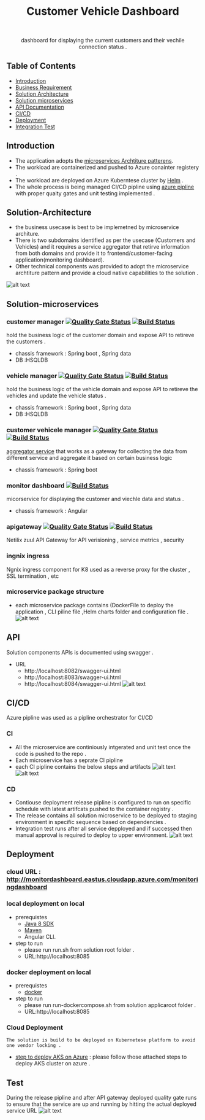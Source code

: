 <h1 align="center"> Customer Vehicle Dashboard </h1> <br>

<p align="center">
  dashboard for displaying the  current customers and their vechile connection status . 
</p>


## Table of Contents

- [Introduction](#introduction)
- [Business Requirement](alten-challenge.txt)
- [Solution Architecture](#solution-architecture)
- [Solution microservices](#solution-microservices)
- [API Documentation](#API)
- [CI/CD](#CICD)
- [Deployment](#deployment)
- [Integration Test](#test)


## Introduction

  * The application adopts the [microservices Archtiture patterens](https://microservices.io/patterns/microservices.html).
  * The workload are containerized and pushed to Azure conainter registery .
  * The workload are deployed on Azure Kuberntese cluster by [Helm](https://helm.sh/) .
  * The whole process is being managed CI/CD pipline using [azure pipline](https://azure.microsoft.com/en-us/services/devops/pipelines/) with proper quaity gates and unit testing implemented .

## Solution-Architecture
* the business usecase is best to be implemetned by microservice architure.
* There is two subdomains identified as per the usecase (Customers and Vehicles) and it requires a service aggregator that retirve information from both domains and provide it to frontend/customer-facing application(monitoring dashboard).
* Other technical components was provided to adopt the microservice archtiture pattern and provide a cloud native capabilities to the solution .

![alt text](https://raw.githubusercontent.com/ahmetwaly/vehicles-dashboard/master/solution-architecture.png)
## Solution-microservices
### customer manager [![Quality Gate Status](https://sonarcloud.io/api/project_badges/measure?project=se.alten%3Acustomermangaer&metric=alert_status)](https://sonarcloud.io/dashboard?id=se.alten%3Acustomermangaer) [![Build Status](https://dev.azure.com/altenchallenge/vehicles-dashboard/_apis/build/status/customer%20manager?branchName=master)](https://dev.azure.com/altenchallenge/vehicles-dashboard/_build/latest?definitionId=2&branchName=master)

hold the business logic of the customer domain and expose API to retireve the customers .
* chassis framework : Spring boot , Spring data 
* DB :HSQLDB

### vehicle manager [![Quality Gate Status](https://sonarcloud.io/api/project_badges/measure?project=se.alten%3Avehiclemanager&metric=alert_status)](https://sonarcloud.io/dashboard?id=se.alten%3Avehiclemanager) [![Build Status](https://dev.azure.com/altenchallenge/vehicles-dashboard/_apis/build/status/vehicle%20manager?branchName=master)](https://dev.azure.com/altenchallenge/vehicles-dashboard/_build/latest?definitionId=4&branchName=master)
hold the business logic of the vehicle domain and expose API to retireve the vehicles and update the vehicle status .
* chassis framework : Spring boot , Spring data 
* DB :HSQLDB

### customer vehicele manager [![Quality Gate Status](https://sonarcloud.io/api/project_badges/measure?project=se.alten%3Acustomervehiclesmanager&metric=alert_status)](https://sonarcloud.io/dashboard?id=se.alten%3Acustomervehiclesmanager) [![Build Status](https://dev.azure.com/altenchallenge/vehicles-dashboard/_apis/build/status/customer%20vehicles%20manager?branchName=master)](https://dev.azure.com/altenchallenge/vehicles-dashboard/_build/latest?definitionId=5&branchName=master)
[aggregator service](https://microservices.io/patterns/apigateway.html) that works as a gateway for collecting the data from different service and aggregate it based on certain business logic
* chassis framework : Spring boot 

### monitor dashboard [![Build Status](https://dev.azure.com/altenchallenge/vehicles-dashboard/_apis/build/status/monitoring%20dashboard?branchName=master)](https://dev.azure.com/altenchallenge/vehicles-dashboard/_build/latest?definitionId=8&branchName=master) 
 micorservice for  displaying the customer and viechle data and status . 
 * chassis framework : Angular 
 
### apigateway [![Quality Gate Status](https://sonarcloud.io/api/project_badges/measure?project=se.alten%3Aapigateway&metric=alert_status)](https://sonarcloud.io/dashboard?id=se.alten%3Aapigateway) [![Build Status](https://dev.azure.com/altenchallenge/vehicles-dashboard/_apis/build/status/apigateway?branchName=master)](https://dev.azure.com/altenchallenge/vehicles-dashboard/_build/latest?definitionId=1&branchName=master)
Netilix zuul API Gateway for API verisioning , service metrics , security 
### ingnix ingress 
Ngnix ingress component for K8 used as a reverse proxy for the cluster , SSL termination , etc

### microservice package structure 
* each microservice package contains (DockerFile to deploy the application , CLI piline file ,Helm charts folder and configuration file .
![alt text](https://raw.githubusercontent.com/ahmetwaly/vehicles-dashboard/master/package-structure.png)

## API
Solution components APIs is documented using swagger .

 - URL
    - http://localhost:8082/swagger-ui.html
    - http://localhost:8083/swagger-ui.html
    - http://localhost:8084/swagger-ui.html
    ![alt text](https://raw.githubusercontent.com/ahmetwaly/vehicles-dashboard/master/swagger.png)

    

## CI/CD
Azure pipline was used as a pipline orchestrator for CI/CD 

### CI 
* All the microservice are continiously intgerated and unit test once the code is pushed to the repo .
* Each microservice has a seprate CI pipline 
* each CI pipline contains the below steps and artifacts 
![alt text](https://raw.githubusercontent.com/ahmetwaly/vehicles-dashboard/master/CI-Diagram.png)
![alt text](https://raw.githubusercontent.com/ahmetwaly/vehicles-dashboard/master/CI-Results.png)


### CD  
* Contiouse deployment release pipline is configured to run on specific schedule with latest artifcats pushed to the container registry .
* The release contains all solution microservice to be deployed to staging environment in specific sequence based on dependencies . 
* Integration test runs after all service depployed and if successed then manual approval is required to deploy to upper environment.
![alt text](https://raw.githubusercontent.com/ahmetwaly/vehicles-dashboard/master/realse-pipline.png)

## Deployment

### cloud URL : http://monitordashboard.eastus.cloudapp.azure.com/monitoringdashboard

### local deployment on local 
 * prerequistes 
    * [Java 8 SDK](http://www.oracle.com/technetwork/java/javase/downloads/jdk8-downloads-2133151.html)
    * [Maven](https://maven.apache.org/download.cgi)
    * Angular CLI.
  * step to run 
    * please run run.sh from solution root folder .
    * URL:http://localhost:8085
 
### docker deployment on local 
 * prerequistes 
   * [docker](https://www.docker.com/get-docker)
  * step to run 
    * please run run-dockercompose.sh from solution applicaroot folder .
    * URL:http://localhost:8085

### Cloud Deployment 
    The solution is build to be deployed on Kubernetese platform to avoid one vendor locking .  
* [step to deploy AKS on Azure](deployment.md) : please follow those attached steps to deploy AKS cluster on azure .


## Test
During the release pipline and after API gateway deployed quality gate runs to ensure that the service are up and running by hitting the actual deployed service URL 
![alt text](https://raw.githubusercontent.com/ahmetwaly/vehicles-dashboard/master/qualitygate.png)

